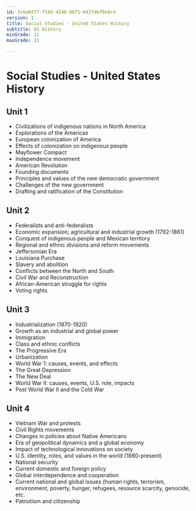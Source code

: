 ```yaml
---
id: 3c6a0477-f54d-4148-8bf1-041fdef0e8c4
version: 1
title: Social Studies - United States History
subtitle: US History
minGrade: 11
maxGrade: 11

---
```

# Social Studies - United States History


## Unit 1
* Civilizations of indigenous nations in North America
* Explorations of the Americas
* European colonization of America
* Effects of colonization on indigenous people
* Mayflower Compact
* Independence movement
* American Revolution
* Founding documents
* Principles and values of the new democratic government
* Challenges of the new government
* Drafting and ratification of the Constitution

## Unit 2
* Federalists and anti-federalists
* Economic expansion; agricultural and industrial growth (1792-1861)
* Conquest of indigenous people and Mexican territory
* Regional and ethnic divisions and reform movements
* Jeffersonian Era
* Louisiana Purchase
* Slavery and abolition
* Conflicts between the North and South
* Civil War and Reconstruction
* African-American struggle for rights
* Voting rights

## Unit 3
* Industrialization (1870-1920)
* Growth as an industrial and global power
* Immigration
* Class and ethnic conflicts
* The Progressive Era
* Urbanization
* World War 1: causes, events, and effects
* The Great Depression
* The New Deal
* World War II: causes, events, U.S. role, impacts
* Post World War II and the Cold War

## Unit 4
* Vietnam War and protests
* Civil Rights movements
* Changes in policies about Native Americans
* Era of geopolitical dynamics and a global economy
* Impact of technological innovations on society
* U.S. identity, roles, and values in the world (1980-present)
* National security
* Current domestic and foreign policy
* Global interdependence and cooperation
* Current national and global issues (human rights, terrorism, environment, poverty, hunger, refugees, resource scarcity, genocide, etc.
* Patriotism and citizenship